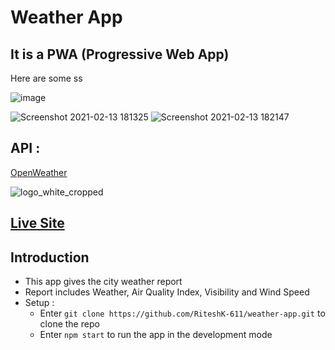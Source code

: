 # Weather App 
## It is a PWA (Progressive Web App)

Here are some ss

![image](https://user-images.githubusercontent.com/61982298/107850026-67d83500-6e25-11eb-923d-3ea2d5ae67b5.png)

![Screenshot 2021-02-13 181325](https://user-images.githubusercontent.com/61982298/107850386-ef26a800-6e27-11eb-9dff-e00272d7e20a.png)     ![Screenshot 2021-02-13 182147](https://user-images.githubusercontent.com/61982298/107850454-9c012500-6e28-11eb-8290-f98bafa9455b.png)

## API :
[OpenWeather](https://openweathermap.org/api) 

![logo_white_cropped](https://user-images.githubusercontent.com/61982298/107907116-d11c8d00-6f78-11eb-9ee5-5181ba5038ce.png)

## [Live Site](https://city-weather-report.netlify.app) 

## Introduction 
* This app gives the city weather report
* Report includes Weather, Air Quality Index, Visibility and Wind Speed
* Setup :
  * Enter ` git clone https://github.com/RiteshK-611/weather-app.git ` to clone the repo
  * Enter ` npm start ` to run the app in the development mode 
